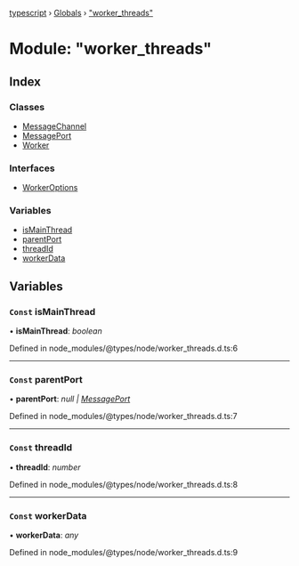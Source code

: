 [typescript](../README.md) › [Globals](../globals.md) › ["worker_threads"](_worker_threads_.md)

# Module: "worker_threads"

## Index

### Classes

* [MessageChannel](../classes/_worker_threads_.messagechannel.md)
* [MessagePort](../classes/_worker_threads_.messageport.md)
* [Worker](../classes/_worker_threads_.worker.md)

### Interfaces

* [WorkerOptions](../interfaces/_worker_threads_.workeroptions.md)

### Variables

* [isMainThread](_worker_threads_.md#const-ismainthread)
* [parentPort](_worker_threads_.md#const-parentport)
* [threadId](_worker_threads_.md#const-threadid)
* [workerData](_worker_threads_.md#const-workerdata)

## Variables

### `Const` isMainThread

• **isMainThread**: *boolean*

Defined in node_modules/@types/node/worker_threads.d.ts:6

___

### `Const` parentPort

• **parentPort**: *null | [MessagePort](../classes/_worker_threads_.messageport.md)*

Defined in node_modules/@types/node/worker_threads.d.ts:7

___

### `Const` threadId

• **threadId**: *number*

Defined in node_modules/@types/node/worker_threads.d.ts:8

___

### `Const` workerData

• **workerData**: *any*

Defined in node_modules/@types/node/worker_threads.d.ts:9
